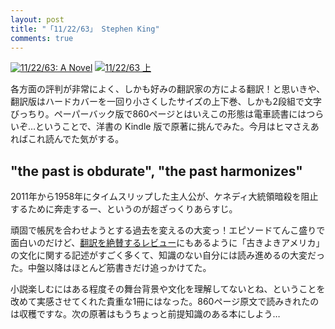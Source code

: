```yaml
---
layout: post
title: "「11/22/63」 Stephen King"
comments: true
---
```


<a href="http://www.amazon.co.jp/exec/obidos/ASIN/B005K0HDGE/harupong-22/ref=nosim/" name="amazletlink" target="_blank"><img src="http://ecx.images-amazon.com/images/I/51h5g%2Bf9uwL._SL160_.jpg" alt="11/22/63: A Novel" style="border: none;" /></a>
<a href="http://www.amazon.co.jp/exec/obidos/ASIN/4163824804/harupong-22/ref=nosim/" name="amazletlink" target="_blank"><img src="http://ecx.images-amazon.com/images/I/51mYEN3TPxL._SL160_.jpg" alt="11/22/63 上" style="border: none;" /></a>

各方面の評判が非常によく、しかも好みの翻訳家の方による翻訳！と思いきや、翻訳版はハードカバーを一回り小さくしたサイズの上下巻、しかも2段組で文字びっちり。ペーパーバック版で860ページとはいえこの形態は電車読書にはつらいぞ…ということで、洋書の Kindle 版で原著に挑んでみた。今月はヒマさえあればこれ読んでた気がする。

## "the past is obdurate", "the past harmonizes"

2011年から1958年にタイムスリップした主人公が、ケネディ大統領暗殺を阻止するために奔走するー、というのが超ざっくりあらすじ。

頑固で帳尻を合わせようとする過去を変えるの大変っ！エピソードてんこ盛りで面白いのだけど、[翻訳を絶賛するレビュー][5]にもあるように「古きよきアメリカ」の文化に関する記述がすごく多くて、知識のない自分には読み進めるの大変だった。中盤以降はほとんど筋書きだけ追っかけてた。

小説楽しむにはある程度その舞台背景や文化を理解してないとね、ということを改めて実感させてくれた貴重な1冊にはなった。860ページ原文で読みきれたのは収穫ですな。次の原著はもうちょっと前提知識のある本にしよう…

[5]: http://www.amazon.co.jp/review/R2ARF61ZTZZD6F/ref=cm_cr_pr_perm?ie=UTF8&ASIN=4163824804&linkCode=&nodeID=&tag=
